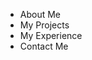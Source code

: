 <html>
  <head>
    <meta charset="utf-8">
    <meta name="viewport" content="width=device-width, initial-scale=1">
    <title>Hello Bulma!</title>
    <link rel="stylesheet" href="https://cdnjs.cloudflare.com/ajax/libs/bulma/0.7.5/css/bulma.min.css">
    <script defer src="https://use.fontawesome.com/releases/v5.3.1/js/all.js"></script>
  </head>
  <body>
  <section class="section">
    <div class="container">
<div class="tabs is-large is-centered">
  <ul>
    <li class="is-active"><a>About Me</a></li>
    <li><a>My Projects</a></li>
    <li><a>My Experience</a></li>
    <li><a>Contact Me</a></li>
  </ul>
</div>
    </div>
  </section>
  </body>
</html>
